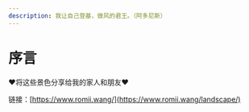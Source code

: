 ```yaml
---
description: 我让自己登基，做风的君王。（阿多尼斯）
---
```


# 序言

❤将这些景色分享给我的家人和朋友❤

链接：[https://www.romii.wang/](https://www.romii.wang/landscape/)

